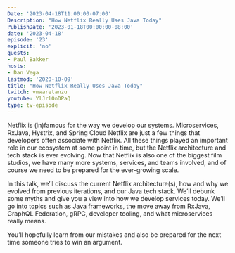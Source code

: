 ```yaml
---
Date: '2023-04-18T11:00:00-07:00'
Description: "How Netflix Really Uses Java Today"
PublishDate: '2023-01-18T00:00:00-08:00'
date: '2023-04-18'
episode: '23'
explicit: 'no'
guests:
- Paul Bakker
hosts:
- Dan Vega
lastmod: '2020-10-09'
title: "How Netflix Really Uses Java Today"
twitch: vmwaretanzu
youtube: YlJrl0nDPaQ
type: tv-episode
---
```


Netflix is (in)famous for the way we develop our systems. Microservices, RxJava, Hystrix, and Spring Cloud Netflix are just a few things that developers often associate with Netflix. All these things played an important role in our ecosystem at some point in time, but the Netflix architecture and tech stack is ever evolving. Now that Netflix is also one of the biggest film studios, we have many more systems, services, and teams involved, and of course we need to be prepared for the ever-growing scale.

In this talk, we’ll discuss the current Netflix architecture(s), how and why we evolved from previous iterations, and our Java tech stack. We’ll debunk some myths and give you a view into how we develop services today. We’ll go into topics such as Java frameworks, the move away from RxJava, GraphQL Federation, gRPC, developer tooling, and what microservices really means. 

You’ll hopefully learn from our mistakes and also be prepared for the next time someone tries to win an argument.
